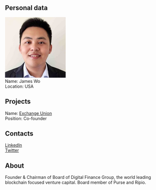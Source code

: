 ## Personal data
![james wo photo](photo/james_wo.jpg)  
Name:   James Wo  
Location: USA  
## Projects 
Name: [Exchange Union](../projects/exchange_union.md)  
Position: Co-founder   
## Contacts
[LinkedIn](https://www.linkedin.com/in/james-wo-272904114/)    
[Twitter](https://twitter.com/woquan826)  
## About
Founder & Chairman of Board of Digital Finance Group, the world leading blockchain focused venture capital. Board member of Purse and Ripio.
